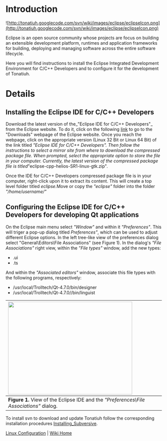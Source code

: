 # Introduction #
![http://tonatiuh.googlecode.com/svn/wiki/images/eclipse/eclipseIcon.png](http://tonatiuh.googlecode.com/svn/wiki/images/eclipse/eclipseIcon.png)

Eclipse is an open source community whose projects are focus on building an extensible development platform, runtimes and application frameworks for building, deploying and managing software across the entire software lifecycle.

Here you will find instructions to install the Eclipse Integrated Development Environment for C/C++ Developers and to configure it for the development of Tonatiuh.

# Details #

## Installing the Eclipse IDE for C/C++ Developers ##
Download the latest version of the_"Eclipse IDE for C/C++ Developers"_ from the Eclipse website. To do it, click on the following [link](http://www.eclipse.org/downloads/) to go to the "Downloads" webpage of the Eclipse website. Once you reach the webpage, click on the appropriate version (Linux 32 Bit or Linux 64 Bit) of the link titled _"Eclipse IDE for C/C++ Developers". Then follow the instructions to select a mirror site from where to download the compressed package file. When prompted, select the appropriate option to store the file in your computer. Currently, the latest version of the compressed package file is titled_"eclipse-cpp-helios-SR1-linux-gtk.zip"_._

Once the IDE for C/C++ Developers compressed package file is in your computer, right-click upon it to extract its content. This will create a top level folder titled _eclipse_.Move or copy the _"eclipse"_ folder into the folder _"/home/username/"_

## Configuring the Eclipse IDE for C/C++ Developers for developing Qt applications ##

On the Eclipse main menu select _"Window"_ and within it _"Preferences"_. This will triger a pop-up dialog titled _Preferences"_, which can be used to adjust different Eclipse options. In the left tree-like view of the preferences dialog select "General\Editors\File Associations" (see Figure 1). In the dialog's _"File Associations"_ right view, within the _"File types"_ window, add the new types:
  * .ui
  * .ts

And within the _"Associated editors"_ window, associate this file types with the following programs, respectively:
  * /usr/local/Trolltech/Qt-4.7.0/bin/designer
  * /usr/local/Trolltech/Qt-4.7.0//bin/linguist

|<a href='http://picasaweb.google.com/lh/photo/qsb4_Ia8dQQ4MpdeF904fA?feat=embedwebsite'><img src='http://lh4.ggpht.com/_tmEVMS15i5Y/TLONfbgLfYI/AAAAAAAAAq4/1Yxl6FBiHU8/s400/Eclipse_file_associations.png' height='299' width='400' /></a>|
|:------------------------------------------------------------------------------------------------------------------------------------------------------------------------------------------------------------------------------------------|
| **Figure 1.** View of the Eclipse IDE and the _"Preferences\File Associations"_ dialog.|


To install svn to download and update Tonatiuh follow the corresponding installation procedures [Installing\_Subversive](Installing_Subversive.md).

[Linux Configuration](InstallingForLinux.md) | [Wiki Home](http://code.google.com/p/tonatiuh/w/list)
